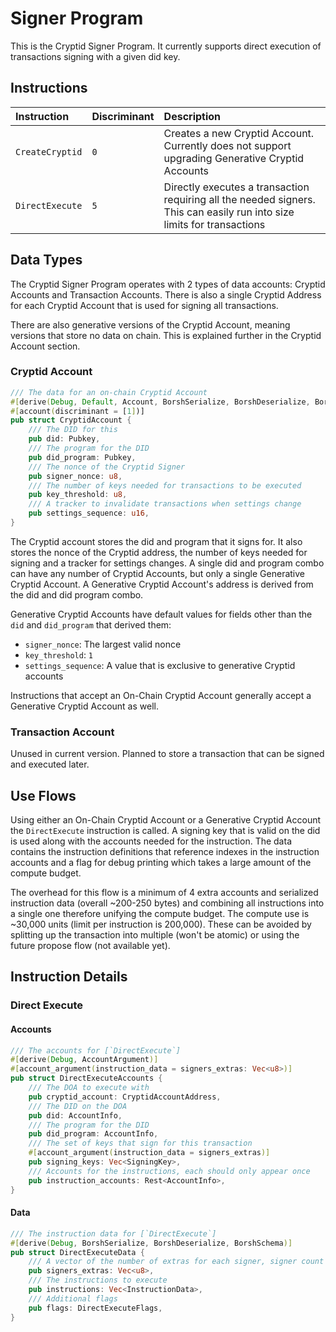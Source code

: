 # Signer Program
This is the Cryptid Signer Program. It currently supports direct execution of transactions signing with a given did key.

## Instructions
| Instruction | Discriminant | Description |
| :--- | :--- | :--- |
| `CreateCryptid` | `0` | Creates a new Cryptid Account. Currently does not support upgrading Generative Cryptid Accounts |
| `DirectExecute` | `5` | Directly executes a transaction requiring all the needed signers. This can easily run into size limits for transactions |

## Data Types
The Cryptid Signer Program operates with 2 types of data accounts: Cryptid Accounts and Transaction Accounts.
There is also a single Cryptid Address for each Cryptid Account that is used for signing all transactions.

There are also generative versions of the Cryptid Account, meaning versions that store no data on chain. 
This is explained further in the Cryptid Account section.

### Cryptid Account
```rust
/// The data for an on-chain Cryptid Account
#[derive(Debug, Default, Account, BorshSerialize, BorshDeserialize, BorshSchema)]
#[account(discriminant = [1])]
pub struct CryptidAccount {
    /// The DID for this
    pub did: Pubkey,
    /// The program for the DID
    pub did_program: Pubkey,
    /// The nonce of the Cryptid Signer
    pub signer_nonce: u8,
    /// The number of keys needed for transactions to be executed
    pub key_threshold: u8,
    /// A tracker to invalidate transactions when settings change
    pub settings_sequence: u16,
}
```
The Cryptid account stores the did and program that it signs for. 
It also stores the nonce of the Cryptid address, the number of keys needed for signing and a tracker for settings changes.
A single did and program combo can have any number of Cryptid Accounts, but only a single Generative Cryptid Account.
A Generative Cryptid Account's address is derived from the did and did program combo.

Generative Cryptid Accounts have default values for fields other than the `did` and `did_program` that derived them: 
- `signer_nonce`: The largest valid nonce
- `key_threshold`: `1`
- `settings_sequence`: A value that is exclusive to generative Cryptid accounts

Instructions that accept an On-Chain Cryptid Account generally accept a Generative Cryptid Account as well.

### Transaction Account
Unused in current version. Planned to store a transaction that can be signed and executed later.

## Use Flows
Using either an On-Chain Cryptid Account or a Generative Cryptid Account the `DirectExecute` instruction is called. 
A signing key that is valid on the did is used along with the accounts needed for the instruction. 
The data contains the instruction definitions that reference indexes in the instruction accounts and a flag for debug printing which takes a large amount of the compute budget.

The overhead for this flow is a minimum of 4 extra accounts and serialized instruction data (overall ~200-250 bytes) and combining all instructions into a single one therefore unifying the compute budget.
The compute use is ~30,000 units (limit per instruction is 200,000). 
These can be avoided by splitting up the transaction into multiple (won't be atomic) or using the future propose flow (not available yet).

## Instruction Details
### Direct Execute
#### Accounts
```rust
/// The accounts for [`DirectExecute`]
#[derive(Debug, AccountArgument)]
#[account_argument(instruction_data = signers_extras: Vec<u8>)]
pub struct DirectExecuteAccounts {
    /// The DOA to execute with
    pub cryptid_account: CryptidAccountAddress,
    /// The DID on the DOA
    pub did: AccountInfo,
    /// The program for the DID
    pub did_program: AccountInfo,
    /// The set of keys that sign for this transaction
    #[account_argument(instruction_data = signers_extras)]
    pub signing_keys: Vec<SigningKey>,
    /// Accounts for the instructions, each should only appear once
    pub instruction_accounts: Rest<AccountInfo>,
}
```
#### Data
```rust
/// The instruction data for [`DirectExecute`]
#[derive(Debug, BorshSerialize, BorshDeserialize, BorshSchema)]
pub struct DirectExecuteData {
    /// A vector of the number of extras for each signer, signer count is the length
    pub signers_extras: Vec<u8>,
    /// The instructions to execute
    pub instructions: Vec<InstructionData>,
    /// Additional flags
    pub flags: DirectExecuteFlags,
}
```
